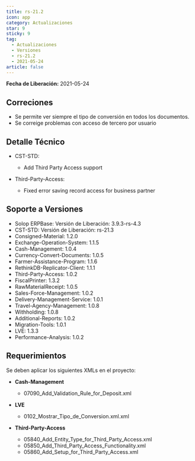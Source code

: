 ```yaml
---
title: rs-21.2
icon: app
category: Actualizaciones
star: 9
sticky: 9
tag:
  - Actualizaciones
  - Versiones
  - rs-21.2
  - 2021-05-24
article: false
---
```


**Fecha de Liberación:** 2021-05-24

## Correciones

- Se permite ver siempre el tipo de conversión en todos los documentos.
- Se correige problemas con acceso de tercero por usuario

## Detalle Técnico

- CST-STD:

  - Add Third Party Access support

- Third-Party-Access:

  - Fixed error saving record access for business partner

## Soporte a Versiones

- Solop ERPBase: Versión de Liberación: 3.9.3-rs-4.3
- CST-STD: Versión de Liberación: rs-21.3
- Consigned-Material: 1.2.0
- Exchange-Operation-System: 1.1.5
- Cash-Management: 1.0.4
- Currency-Convert-Documents: 1.0.5
- Farmer-Assistance-Program: 1.1.6
- RethinkDB-Replicator-Client: 1.1.1
- Third-Party-Access: 1.0.2
- FiscalPrinter: 1.3.2
- RawMaterialReceipt: 1.0.5
- Sales-Force-Management: 1.0.2
- Delivery-Management-Service: 1.0.1
- Travel-Agency-Management: 1.0.8
- Withholding: 1.0.8
- Additional-Reports: 1.0.2
- Migration-Tools: 1.0.1
- LVE: 1.3.3
- Performance-Analysis: 1.0.2

## Requerimientos

Se deben aplicar los siguientes XMLs en el proyecto:

- **Cash-Management**

  - 07090_Add_Validation_Rule_for_Deposit.xml

- **LVE**

  - 0102_Mostrar_Tipo_de_Conversion.xml.xml

- **Third-Party-Access**

  - 05840_Add_Entity_Type_for_Third_Party_Access.xml
  - 05850_Add_Third_Party_Access_Functionality.xml
  - 05860_Add_Setup_for_Third_Party_Access.xml
